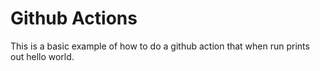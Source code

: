 # Github Actions

This is a basic example of how to do a github action that when run prints out hello world.
